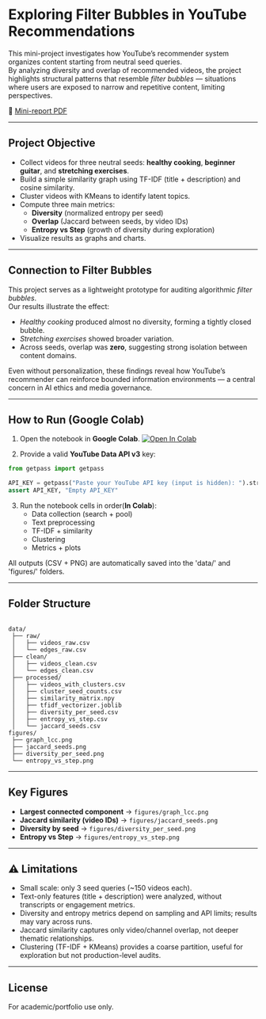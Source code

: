 # Exploring Filter Bubbles in YouTube Recommendations

This mini-project investigates how YouTube’s recommender system organizes content starting from neutral seed queries.  
By analyzing diversity and overlap of recommended videos, the project highlights structural patterns that resemble *filter bubbles* — situations where users are exposed to narrow and repetitive content, limiting perspectives.

📄 [Mini-report PDF](docs/mini_report.pdf)

---

## Project Objective
- Collect videos for three neutral seeds: **healthy cooking**, **beginner guitar**, and **stretching exercises**.
- Build a simple similarity graph using TF-IDF (title + description) and cosine similarity.
- Cluster videos with KMeans to identify latent topics.
- Compute three main metrics:
  - **Diversity** (normalized entropy per seed)
  - **Overlap** (Jaccard between seeds, by video IDs)
  - **Entropy vs Step** (growth of diversity during exploration)
- Visualize results as graphs and charts.

---

## Connection to Filter Bubbles
This project serves as a lightweight prototype for auditing algorithmic *filter bubbles*.  
Our results illustrate the effect:
- *Healthy cooking* produced almost no diversity, forming a tightly closed bubble.  
- *Stretching exercises* showed broader variation.  
- Across seeds, overlap was **zero**, suggesting strong isolation between content domains.  

Even without personalization, these findings reveal how YouTube’s recommender can reinforce bounded information environments — a central concern in AI ethics and media governance.

---

## How to Run (Google Colab)

1. Open the notebook in **Google Colab**. [![Open In Colab](https://colab.research.google.com/assets/colab-badge.svg)](https://colab.research.google.com/github/Jaderfonseca/youtube-filter-bubbles/blob/main/pipeline_clean.ipynb)

2. Provide a valid **YouTube Data API v3** key:
```python
from getpass import getpass

API_KEY = getpass("Paste your YouTube API key (input is hidden): ").strip()
assert API_KEY, "Empty API_KEY"
```

3. Run the notebook cells in order(**In Colab**):
   - Data collection (search + pool)
   - Text preprocessing
   - TF-IDF + similarity
   - Clustering
   - Metrics + plots  

All outputs (CSV + PNG) are automatically saved into the 'data/' and 'figures/' folders.

---

## Folder Structure
```

data/
 ├── raw/
 │   ├── videos_raw.csv
 │   └── edges_raw.csv
 ├── clean/
 │   ├── videos_clean.csv
 │   └── edges_clean.csv
 ├── processed/
 │   ├── videos_with_clusters.csv
 │   ├── cluster_seed_counts.csv
 │   ├── similarity_matrix.npy
 │   ├── tfidf_vectorizer.joblib
 │   ├── diversity_per_seed.csv
 │   ├── entropy_vs_step.csv
 │   └── jaccard_seeds.csv
figures/
 ├── graph_lcc.png
 ├── jaccard_seeds.png
 ├── diversity_per_seed.png
 └── entropy_vs_step.png
```

---

## Key Figures

- **Largest connected component** → `figures/graph_lcc.png`  
- **Jaccard similarity (video IDs)** → `figures/jaccard_seeds.png`  
- **Diversity by seed** → `figures/diversity_per_seed.png`  
- **Entropy vs Step** → `figures/entropy_vs_step.png`  

---

## ⚠️ Limitations

- Small scale: only 3 seed queries (~150 videos each).  
- Text-only features (title + description) were analyzed, without transcripts or engagement metrics.  
- Diversity and entropy metrics depend on sampling and API limits; results may vary across runs.  
- Jaccard similarity captures only video/channel overlap, not deeper thematic relationships.  
- Clustering (TF-IDF + KMeans) provides a coarse partition, useful for exploration but not production-level audits.  

---

## License
For academic/portfolio use only.
